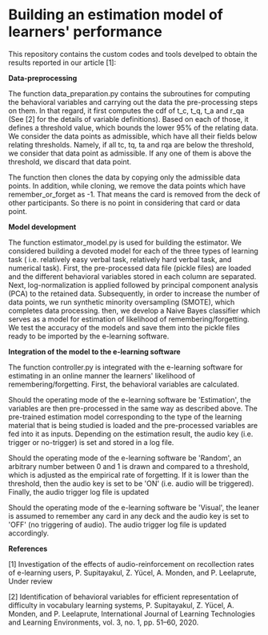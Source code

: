 # Building an estimation model of learners' performance 

This repository contains the custom codes and tools develped to obtain the results reported in our article [1]:

**Data-preprocessing**

The function data_preparation.py contains the subroutines for computing the behavioral variables and carrying out the data the pre-processing steps on them. In that regard, it first computes the cdf of t_c, t_q, t_a and r_qa (See [2] for the details of variable definitions). Based on each of those, it defines a threshold value, which bounds the lower 95% of the relating data. We consider the data points as admissible, which have all their fields below relating thresholds. Namely, if all tc, tq, ta and rqa are below the threshold, we consider that data point as admissible. If any one of them is above the threshold, we discard that data point. 

The function then clones the data by copying only the admissible data points. In addition, while cloning, we remove the data points which have remember_or_forget 
as -1. That means the card is removed from the deck of other participants. So there is no point in considering that card or data point.

**Model development**

The function estimator_model.py is used for building the estimator. We considered building a devoted model for each of the three types of learning task ( i.e. relatively easy verbal task, relatively hard verbal task, and numerical task). First, the pre-processed data file (pickle files) are loaded and the different behavioral variables stored in each column are separated. Next, log-normalization is applied followed by principal component analysis (PCA) to the retained data. Subsequently, in order to  increase the number of data points, we run synthetic minority oversampling (SMOTE), which completes data processing. then, we develop a Naive Bayes classifier which serves as a model for estimation of likelihood of remembering/forgetting. We test the accuracy of the models and save them into  the pickle files ready to be imported by the e-learning software.

**Integration of the model to the e-learning software**

The function controller.py is integrated with the e-learning software for estimating in an online manner the learners' likelihood of remembering/forgetting. First, the behavioral variables are calculated. 

Should the operating mode of the e-learning software be 'Estimation', the variables are then pre-processed in the same way as described above. The pre-trained estimation model corresponding to the type of the learning material that is being studied is loaded and the pre-processed variables are fed into it as inputs. Depending on the estimation result, the audio key (i.e. trigger or no-trigger) is set and stored in a log file.
    
Should the operating mode of the e-learning software be 'Random', an arbitrary number between 0 and 1 is drawn and compared to a threshold, which is adjusted as the empirical rate of forgetting. If it is lower than the threshold, then the audio key is set to be 'ON' (i.e. audio will be triggered). Finally,  the audio trigger log file is updated 

Should the operating mode of the e-learning software be 'Visual',  the leaner is assumed to remember any card in any deck and the audio key is set to 'OFF' (no triggering of audio). The audio trigger log file is updated accordingly.
    

**References**

[1] Investigation of the effects of audio-reinforcement on recollection rates of e-learning users,
P. Supitayakul, Z. Yücel, A. Monden, and P. Leelaprute,
Under review

[2] Identification of behavioral variables for efficient representation of difficulty in vocabulary learning systems,
P. Supitayakul, Z. Yücel, A. Monden, and P. Leelaprute,
International Journal of Learning Technologies and Learning Environments, vol. 3, no. 1, pp. 51–60, 2020.
